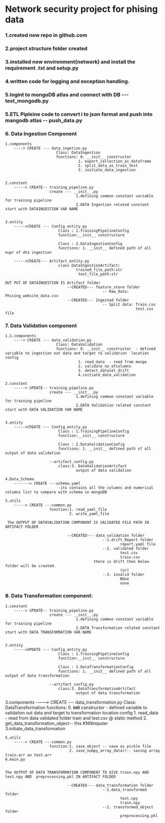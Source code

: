 # Network security project for phising data

### 1.created new repo in github.com

### 2.project structure folder created
### 3.installed new environment(network) and install the requirement .txt  and setup.py
### 4.written code for logging and exception handling.
### 5.logint to mongoDB atlas and connect with DB   --- test_mongodb.py
### 5.ETL Pipleine code to convert i to json format and push into mangodb atlas  -- push_data.py

### 6. Data Ingestion Component
    1.components
        ----> CREATE --- data_ingetion.py
                           Class: DataIngestion
                           functions: 0. __init__ constructor 
                                     1. export_collection_as_dataframe
                                     2. split_data_as_train_test
                                     3. initiate_data_ingestion
                           

    2.constant
        -----> CREATE-- training_pipeline.py
                        create --- __init__.py 
                                    1.defining common constant variable for training pipeline
                                    2.DATA Ingestion related constant start with DATAINGESTION VAR NAME

        
    3.entity
        ----->CREATE --- Config_entity.py 
                            Class : 1.TrainingPipelineConfig
                            function:__init__ constructure

                            Class : 2.DataIngestionConfig
                            functions: 1. __init__ defined path of all oupr of dta ingestion
                            
        ----->CREATE--- Artifact_entity.py
                            class DataIngestionArtifact:
                                    trained_file_path:str
                                     test_file_path:str
        
    OUT PUT OF DATAINGESTION IS Artifact folder
                                --CREATED--- feature_store folder
                                                -- Raw_data: Phising_website_data.csv
                                --CREATED--- Ingested folder
                                                -- Split data: Train.csv
                                                               test.csv file              



### 7. Data Validation component
    1.1.components
        ----> CREATE --- data_validation.py
                           Class: DataValidation
                           functions: 0. __init__ constructor  - defined variable to ingestion out data and target to validation  location config
                                     1. read_data  - read from mongo 
                                     2. validate_no_ofcolumns
                                     3. detect_dataset_drift
                                     4.initiate_data_validation  

    2.constant
        -----> UPDATE-- training_pipeline.py
                        create --- __init__.py 
                                    1.defining common constant variable for training pipeline
                                    2.DATA Validation related constant start with DATA VALIDATION VAR NAME

        
    3.entity
        ----->CREATE --- Config_entity.py 
                            Class : 1.TrainingPipelineConfig
                            function:__init__ constructure

                            Class : 2.DataValidationConfig
                            functions: 1. __init__ defined path of all output of data validation               
                        
                        --artifact_config.py
                            class:3. DataValidationArtifact
                                    output of data validation

    4.Data_Schema
        -------> CREATE ---schema.yaml
                            -its contains all the columns and numerical columns list to compare with schema in mongoDB

    5.utils
        -----> CREATE ---common.py
                        function:1. read_yaml_file
                                 2. write_yaml_file

     The OUTPUT OF DATAVALIDATION COMPONENT IS VALIDATED FILE PATH IN ARTIFACT FOLDER

                                --CREATED--- data_validation folder
                                                --1.drift_Report folder
                                                        report.yaml file
                                                --2. validated folder
                                                        test.csv
                                                        train.csv
                                            there is drift then below folder will be created.                
                                                        (or)
                                                --3. invalid folder
                                                        NOne 
                                                        none    
                                
### 8. Data Transformation component:
    

    1.constant
        -----> UPDATE-- training_pipeline.py
                        create --- __init__.py 
                                    1.defining common constant variable for training pipeline
                                    2.DATA Transformation related constant start with DATA TRANSFORMATION VAR NAME

        
    2.entity
        ----->UPDATE --- Config_entity.py 
                            Class : 1.TrainingPipelineConfig
                            function:__init__ constructure

                            Class : 2.DataTransformationConfig
                            functions: 1. __init__ defined path of all output of data transformation           
                        
                        --artifact_config.py
                            class:3. DataTransformationArtifact
                                    output of data transformation

   3.components
        ----> CREATE --- data_transformation.py
                           Class: DataTransformation
                           functions: 0. __init__ constructor  - defined variable to validation out data and target to transformation  location config
                                     1. read_data  - read from data validated folder train and test.csv   @ static method
                                     2. get_data_transformation_object-- this KNNImputer 
                                     3.initiate_data_transformation 
                                     

    5.utils
        -----> CREATE ---common.py
                        function:1. save_object -- save as pickle file
                                 2. save_numpy_array_data()-- saving array train.arr an test.arr
    6.main.py
                                 

    The OUTPUT OF DATA TRANSFORMATION COMPONENT TO GIVE train.npy AND test.npy AND  preprocessing.pkl IN ARTIFACT FOLDER

                                --CREATED--- data_transformation folder
                                                --1.data_transformed folder
                                                        test.npy
                                                        train.npy
                                                --2. transformed_object folder
                                                        preprocessing.pkl
                                             
